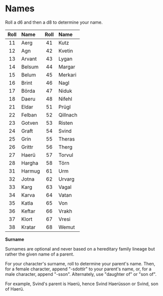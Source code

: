 # Names

Roll a d6 and then a d8 to determine your name.

| Roll | Name | Roll | Name |
| :--: | :--- | :--: | :--- |
| 11 | Aerg | 41 | Kutz |
| 12 | Agn | 42 | Kvetin |
| 13 | Arvant | 43 | Lygan |
| 14 | Belsum | 44 | Margar |
| 15 | Belum | 45 | Merkari |
| 16 | Brint | 46 | Nagl |
| 17 | Börda | 47 | Niduk |
| 18 | Daeru | 48 | Nifehl |
| 21 | Eldar | 51 | Prügl |
| 22 | Felban | 52 | Qillnach |
| 23 | Gotven | 53 | Risten |
| 24 | Graft | 54 | Svind |
| 25 | Grin | 55 | Theras |
| 26 | Grittr | 56 | Therg |
| 27 | Haerü | 57 | Torvul |
| 28 | Hargha | 58 | Törn |
| 31 | Harmug | 61 | Urm |
| 32 | Jotna | 62 | Urvarg |
| 33 | Karg | 63 | Vagal |
| 34 | Karva | 64 | Vatan |
| 35 | Katla | 65 | Von |
| 36 | Keftar | 66 | Vrakh |
| 37 | Klort | 67 | Vresi |
| 38 | Kratar | 68 | Wemut |

**Surname**

Surnames are optional and never based on a hereditary family lineage but rather the given name of a parent.

For your character's surname, roll to determine your parent's name. Then, for a female character, append "-sdottír" to your parent's name, or, for a male character, append "-sson". Alternately, use "daughter of" or "son of".

For example, Svind's parent is Haerü, hence Svind Haerüsson or Svind, son of Haerü.
